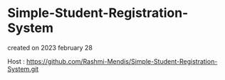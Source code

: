 # Simple-Student-Registration-System

created on 2023 february 28

Host : https://github.com/Rashmi-Mendis/Simple-Student-Registration-System.git
